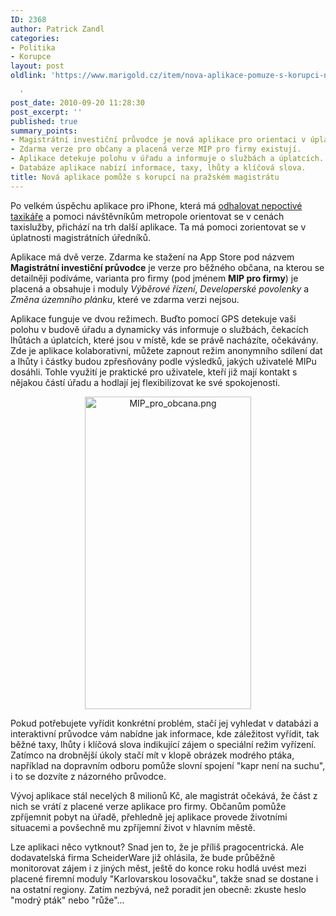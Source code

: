 ```yaml
---
ID: 2368
author: Patrick Zandl
categories:
- Politika
- Korupce
layout: post
oldlink: 'https://www.marigold.cz/item/nova-aplikace-pomuze-s-korupci-na-prazskem-magistratu

  '
post_date: 2010-09-20 11:28:30
post_excerpt: ''
published: true
summary_points:
- Magistrátní investiční průvodce je nová aplikace pro orientaci v úplatnosti úředníků.
- Zdarma verze pro občany a placená verze MIP pro firmy existují.
- Aplikace detekuje polohu v úřadu a informuje o službách a úplatcích.
- Databáze aplikace nabízí informace, taxy, lhůty a klíčová slova.
title: Nová aplikace pomůže s korupcí na pražském magistrátu
---
```


Po velkém úspěchu aplikace pro iPhone, která má <a href="http://zpravy.idnes.cz/s-virtualnim-taxametrem-prijdou-spory-o-cenu-a-udavani-ridicu-p6o-/domaci.asp?c=A100917_124722_domaci_hv">odhalovat nepoctivé taxikáře</a> a pomoci návštěvníkům metropole orientovat se v cenách taxislužby, přichází na trh další aplikace. Ta má pomoci zorientovat se v úplatnosti magistrátních úředníků. 

Aplikace má dvě verze. Zdarma ke stažení na App Store pod názvem <strong>Magistrátní investiční průvodce</strong> je verze pro běžného občana, na kterou se detailněji podíváme, varianta pro firmy (pod jménem <strong>MIP pro firmy</strong>) je placená a obsahuje i moduly <em>Výběrové řízení</em>, <em>Developerské povolenky</em> a <em>Změna územního plánku</em>, které ve zdarma verzi nejsou. 

Aplikace funguje ve dvou režimech.  Buďto pomocí GPS detekuje vaši polohu v budově úřadu a dynamicky vás informuje o službách, čekacích lhůtách a úplatcích, které jsou v místě, kde se právě nacházíte, očekávány. Zde je aplikace kolaborativní, můžete zapnout režim anonymního sdílení dat a lhůty i částky budou zpřesňovány podle výsledků, jakých uživatelé MIPu dosáhli. Tohle využití je praktické pro uživatele, kteří již mají kontakt s nějakou částí úřadu a hodlají jej flexibilizovat ke své spokojenosti. 

<div style="text-align:center;"><img src="http://www.marigold.cz/wp-content/uploads/mip-pro-obcana.png" alt="MIP_pro_obcana.png" border="0" width="266" height="500" /></div>

Pokud potřebujete vyřídit konkrétní problém, stačí jej vyhledat v databázi a interaktivní průvodce vám nabídne jak informace, kde záležitost vyřídit, tak běžné taxy, lhůty i klíčová slova indikující zájem o speciální režim vyřízení. Zatímco na drobnější úkoly stačí mít v klopě obrázek modrého ptáka, například na dopravním odboru pomůže slovní spojení "kapr není na suchu", i to se dozvíte z názorného průvodce. 

Vývoj aplikace stál necelých 8 milionů Kč, ale magistrát očekává, že část z nich se vrátí z placené verze aplikace pro firmy. Občanům pomůže zpříjemnit pobyt na úřadě, přehledně jej aplikace provede životními situacemi a povšechně mu zpříjemní život v hlavním městě. 

Lze aplikaci něco vytknout? Snad jen to, že je příliš pragocentrická. Ale dodavatelská firma ScheiderWare již ohlásila, že bude průběžně monitorovat zájem i z jiných měst, ještě do konce roku hodlá uvést mezi placené firemní moduly "Karlovarskou losovačku", takže  snad se dostane i na ostatní regiony. Zatím nezbývá, než poradit jen obecně: zkuste heslo "modrý pták" nebo "růže"...